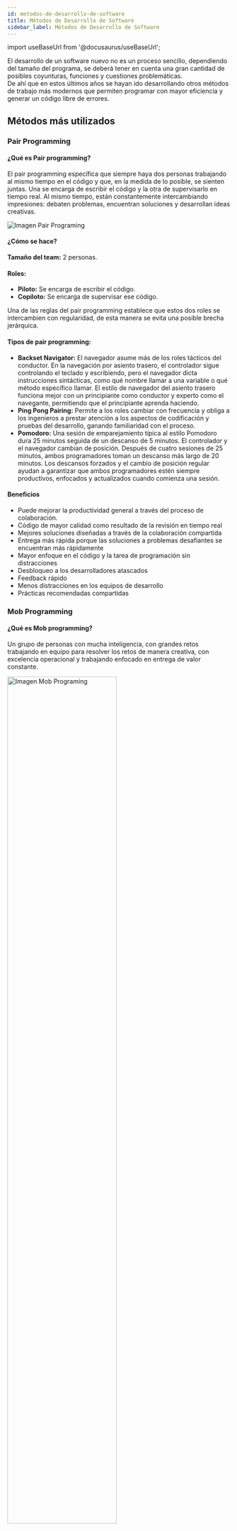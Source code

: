 ```yaml
---
id: metodos-de-desarrollo-de-software
title: Métodos de Desarrollo de Software
sidebar_label: Métodos de Desarrollo de Software
---
```

import useBaseUrl from '@docusaurus/useBaseUrl';


El desarrollo de un software nuevo no es un proceso sencillo, dependiendo del tamaño del programa, se deberá tener en cuenta una gran cantidad de posibles coyunturas, funciones y cuestiones problemáticas.  
De ahí que en estos últimos años se hayan ido desarrollando otros métodos de trabajo más modernos que permiten programar con mayor eficiencia y generar un código libre de errores.

## Métodos más utilizados

### Pair Programming

#### ¿Qué es Pair programming?
El pair programming específica que siempre haya dos personas trabajando al mismo tiempo en el código y que, en la medida de lo posible, se sienten juntas. Una se encarga de escribir el código y la otra de supervisarlo en tiempo real. Al mismo tiempo, están constantemente intercambiando impresiones: debaten problemas, encuentran soluciones y desarrollan ideas creativas.  
<div style={{  textAlign: "center" }}>
<img alt="Imagen Pair Programing"  src={ useBaseUrl( 'img/metodosProgramacion/PairProgramming.png' )} /> </div>

#### ¿Cómo se hace?
**Tamaño del team:** 2 personas.

#### Roles:
- **Piloto:** Se encarga de escribir el código. 
- **Copiloto:** Se encarga de supervisar ese código. 

Una de las reglas del pair programming establece que estos dos roles se intercambien con regularidad, de esta manera se evita una posible brecha jerárquica.

#### Tipos de pair programming:
- **Backset Navigator:** El navegador asume más de los roles tácticos del conductor. En la navegación por asiento trasero, el controlador sigue controlando el teclado y escribiendo, pero el navegador dicta instrucciones sintácticas, como qué nombre llamar a una variable o qué método específico llamar. El estilo de navegador del asiento trasero funciona mejor con un principiante como conductor y experto como el navegante, permitiendo que el principiante aprenda haciendo.
- **Ping Pong Pairing:**  Permite a los roles cambiar con frecuencia y obliga a los ingenieros a prestar atención a los aspectos de codificación y pruebas del desarrollo, ganando familiaridad con el proceso.
- **Pomodoro:** Una sesión de emparejamiento típica al estilo Pomodoro dura 25 minutos seguida de un descanso de 5 minutos. El controlador y el navegador cambian de posición. Después de cuatro sesiones de 25 minutos, ambos programadores toman un descanso más largo de 20 minutos. Los descansos forzados y el cambio de posición regular ayudan a garantizar que ambos programadores estén siempre productivos, enfocados y actualizados cuando comienza una sesión.

#### Beneficios
- Puede mejorar la productividad general a través del proceso de colaboración.
- Código de mayor calidad como resultado de la revisión en tiempo real
- Mejores soluciones diseñadas a través de la colaboración compartida
- Entrega más rápida porque las soluciones a problemas desafiantes se encuentran más rápidamente
- Mayor enfoque en el código y la tarea de programación sin distracciones
- Desbloqueo a los desarrolladores atascados
- Feedback rápido
- Menos distracciones en los equipos de desarrollo
- Prácticas recomendadas compartidas

### Mob Programming

#### ¿Qué es Mob programming?
Un grupo de personas con mucha inteligencia, con grandes retos trabajando en equipo para resolver los retos de manera creativa, con excelencia operacional y trabajando enfocado en entrega de valor constante.
<div style={{  textAlign: "center" }}>
<img alt="Imagen Mob Programing" width="70%" src={ useBaseUrl( 'img/metodosProgramacion/MobProgramming.png' )} /> </div>

#### ¿Cómo se hace?
**Tamaño del team:** 3-6 personas.

#### Roles:
- **Conductor:** Recibe input del equipo y ejecuta la implementacion de las ideas.
- **Navegadores:** Son los que le dan direccion al conductor, tambien es la voz del equipo.

#### Bias for action:
- Evitar quedarse en conversaciones abstractas por mucho tiempo.
- No discuta un problema por mas de 10 minutos (Recomendado).
- Si hay mas de una solucion a un problema experimente con dos o 3 (Use
paretto).
- Use ejemplos para mantener la conversacion caminando.
- Las ideas de los navegadores solo se implementan por el conductor.
- El skill level del conductor es clave para que los navegadores desarrollen mas las instrucciones.
- Feedback inmediato.
- Aprender o contribuir.
- Agilidad en comunicacion.
- Retrospectiva!
- Empatia y respeto.

#### Artefactos:

- Backlog de problemas especificos definidos por el product owner o el Tech lead.
- Alignment en programming katas (Código nuevo, bug fixing, test driven development, refactoring)
- Test automation.
- Repo - DevOps

#### Tipos de mob programming:
- **Expert-Expert:** Mayor productividad y resultados de alta calidad, mínima disrupción de los acercamientos y exploración a retar soluciones existentes.
- **Expert-Novice:** Mayor oportunidad de exploración de soluciones y oportunidades de mentorship para personas nuevas en el equipo. El novato es mas propenso a retar soluciones existentes y aporta disrupción, y el experto al enseñar se puede replantear paradigmas existentes. El riesgo de que los expertos no puedan desarrollar paciencia para enseñar puede traer conflicto y afectar la
cultura de la organización.
- **Novice-Novice:** Normalmente no es recomendado para soluciones complejas pero bueno para innovación siempre y cuando se pueda desarrollar con un mentor que pueda generar un role model.
- **With audience:** El equipo está trabajando con una audiencia de partes interesadas o usuarios.

#### El valor del mobbing:
- Soluciones se entregan mas rapido, con mayor calidad por medio del incremento del enfoque
- Mitiga las tareas tediosas, tiene visibilidad 360 y mejora la automatizacion.
- Apalanca el entrenamiento entre miembros del equipo.
- Entrega resultados mas rapido reduciendo el tiempo del work in progress y eliminando tiempos de handoff entre equipos y mitiga los problemas de comunicación.
- Puede incrementar el tiempo de entrega de una tarea por la cantidad de personas pensando alrededor de una tarea individual, pero bajan aprox 15% de defectos o margen de error, se mitiga refactoring y retrabajo y soporte de la tarea o el entregable.
- Satisfaccion se incrementa un 96% entre programadores.
- Entrenamiento agil.
- Team building and comunication.
- Mas opciones de soluciones para varios problemas a la vez.

#### Beneficios para otras organizaciones y servicios.
- Recruting.
- Diseño(Service, UX, Production).
- Tech debt and refactoring.

>Información brindada por:
>**Julian Alvarado**
>- Twitter @jascorecr  
>- Linkedin: alvarado.lj.1  
>- Telegram: https://t.me/joinchatJWCCqxZZe7tk7ITpztxTsw  
>- Youtube: Kata Collective